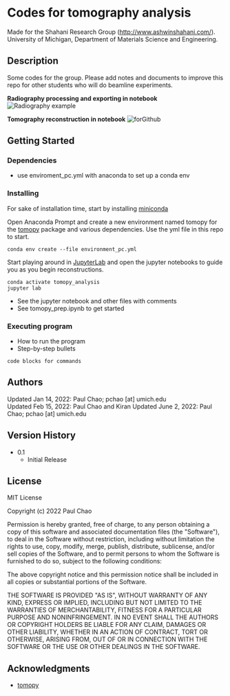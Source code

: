 # Codes for tomography analysis

Made for the Shahani Research Group (http://www.ashwinshahani.com/).  
University of Michigan, Department of Materials Science and Engineering. 

## Description

Some codes for the group. Please add notes and documents to improve this repo for other students who will do beamline experiments.

**Radiography processing and exporting in notebook**
![Radiography example](https://user-images.githubusercontent.com/1335424/171724347-5fedee1c-da97-46ac-bf9e-2e18af886128.png)

**Tomography reconstruction in notebook**
![forGithub](https://user-images.githubusercontent.com/1335424/171723376-5ca2baa6-e502-4b72-8d5b-a9738cf4423e.png)

## Getting Started

### Dependencies

* use enviroment_pc.yml with anaconda to set up a conda env

### Installing

For sake of installation time, start by installing [miniconda](https://docs.conda.io/projects/conda/en/latest/user-guide/install/windows.html) 

Open Anaconda Prompt and create a new environment named tomopy for the [tomopy](https://tomopy.readthedocs.io/en/latest/) package and various dependencies. Use the yml file in this repo to start.
```
conda env create --file environment_pc.yml
```

Start playing around in [JupyterLab](https://jupyterlab.readthedocs.io/en/stable/getting_started/overview.html) and open the jupyter notebooks to guide you as you begin reconstructions.
```
conda activate tomopy_analysis
jupyter lab
```

* See the jupyter notebook and other files with comments
* See tomopy_prep.ipynb to get started

### Executing program

* How to run the program
* Step-by-step bullets
```
code blocks for commands
```

## Authors

Updated Jan 14, 2022: Paul Chao; pchao [at] umich.edu  
Updated Feb 15, 2022: Paul Chao and Kiran
Updated June 2, 2022: Paul Chao; pchao [at] umich.edu 

## Version History

* 0.1
    * Initial Release

## License

MIT License

Copyright (c) 2022 Paul Chao

Permission is hereby granted, free of charge, to any person obtaining a copy of this software and associated documentation files (the "Software"), to deal in the Software without restriction, including without limitation the rights to use, copy, modify, merge, publish, distribute, sublicense, and/or sell copies of the Software, and to permit persons to whom the Software is furnished to do so, subject to the following conditions:

The above copyright notice and this permission notice shall be included in all copies or substantial portions of the Software.

THE SOFTWARE IS PROVIDED "AS IS", WITHOUT WARRANTY OF ANY KIND, EXPRESS OR IMPLIED, INCLUDING BUT NOT LIMITED TO THE WARRANTIES OF MERCHANTABILITY, FITNESS FOR A PARTICULAR PURPOSE AND NONINFRINGEMENT. IN NO EVENT SHALL THE AUTHORS OR COPYRIGHT HOLDERS BE LIABLE FOR ANY CLAIM, DAMAGES OR OTHER LIABILITY, WHETHER IN AN ACTION OF CONTRACT, TORT OR OTHERWISE, ARISING FROM, OUT OF OR IN CONNECTION WITH THE SOFTWARE OR THE USE OR OTHER DEALINGS IN THE SOFTWARE.

## Acknowledgments

* [tomopy](https://tomopy.readthedocs.io/en/latest/)
